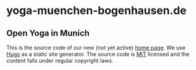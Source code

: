 # yoga-muenchen-bogenhausen.de

## Open Yoga in Munich

This is the source code of our new (not yet active) [home page][1]. We use [Hugo][2] as a static site generator. The source code is [MIT][3] licensed and the content falls under regular copyright laws.

[1]: https://yoga-muenchen-bogenhausen.de
[2]: https://gohugo.io
[3]: https://github.com/openyoga/yoga-muenchen-bogenhausen.de/blob/master/LICENSE.md
